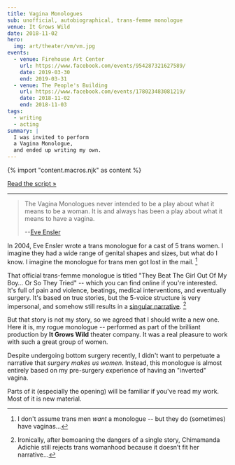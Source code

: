 ```yaml
---
title: Vagina Monologues
sub: unofficial, autobiographical, trans-femme monologue
venue: It Grows Wild
date: 2018-11-02
hero:
  img: art/theater/vm/vm.jpg
events:
  - venue: Firehouse Art Center
    url: https://www.facebook.com/events/954287321627589/
    date: 2019-03-30
    end: 2019-03-31
  - venue: The People's Building
    url: https://www.facebook.com/events/178023483081219/
    date: 2018-11-02
    end: 2018-11-03
tags:
  - writing
  - acting
summary: |
  I was invited to perform
  a Vagina Monologue,
  and ended up writing my own.
---
```

{% import "content.macros.njk" as content %}

[Read the script »](script/)

------

> The Vagina Monologues never intended
> to be a play about what it means to be a woman.
> It is and always has been a play about what it means to have a vagina.
>
> --[Eve Ensler](https://time.com/3672912/eve-ensler-vagina-monologues-mount-holyoke-college/)

In 2004,
Eve Ensler wrote a trans monologue
for a cast of 5 trans women.
I imagine they had a wide range of genital shapes and sizes,
but what do I know.
I imagine the monologue for trans men got lost in the mail. [^1]

That official trans-femme monologue is titled
"They Beat The Girl Out Of My Boy… Or So They Tried" --
which you can find online if you're interested.
It's full of pain and violence,
beatings, medical interventions,
and eventually surgery.
It's based on true stories,
but the 5-voice structure is very impersonal,
and somehow still results in a [singular narrative][narrative]. [^2]

[narrative]: https://www.ted.com/talks/chimamanda_adichie_the_danger_of_a_single_story

But that story is not my story,
so we agreed that I should write a new one.
Here it is,
my rogue monologue --
performed as part of the
brilliant production
by **It Grows Wild** theater company.
It was a real pleasure
to work with such a great
group of women.

Despite undergoing bottom surgery recently,
I didn't want to perpetuate a
narrative that *surgery makes us women*.
Instead,
this monologue is almost entirely based
on my pre-surgery experience
of having an "inverted" vagina.

Parts of it
(especially the opening)
will be familiar
if you've read my work.
Most of it is new material.

[^1]: I don't assume trans men *want* a monologue --
but they do (sometimes) have vaginas…

[^2]: Ironically,
after bemoaning the dangers of a single story,
Chimamanda Adichie
still rejects trans womanhood
because it doesn’t fit her narrative…
